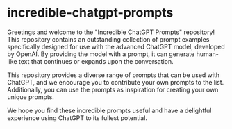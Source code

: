 # incredible-chatgpt-prompts

Greetings and welcome to the "Incredible ChatGPT Prompts" repository! This repository contains an outstanding collection of prompt examples specifically designed for use with the advanced ChatGPT model, developed by OpenAI. By providing the model with a prompt, it can generate human-like text that continues or expands upon the conversation.

This repository provides a diverse range of prompts that can be used with ChatGPT, and we encourage you to contribute your own prompts to the list. Additionally, you can use the prompts as inspiration for creating your own unique prompts.

We hope you find these incredible prompts useful and have a delightful experience using ChatGPT to its fullest potential.
